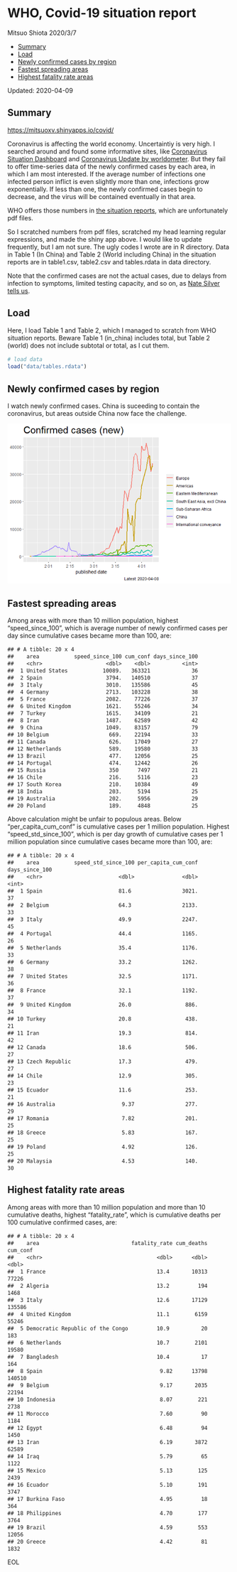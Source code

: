 WHO, Covid-19 situation report
================
Mitsuo Shiota
2020/3/7

  - [Summary](#summary)
  - [Load](#load)
  - [Newly confirmed cases by region](#newly-confirmed-cases-by-region)
  - [Fastest spreading areas](#fastest-spreading-areas)
  - [Highest fatality rate areas](#highest-fatality-rate-areas)

Updated: 2020-04-09

## Summary

<https://mitsuoxv.shinyapps.io/covid/>

Coronavirus is affecting the world economy. Uncertaintiy is very high. I
searched around and found some informative sites, like [Coronavirus
Situation
Dashboard](https://who.maps.arcgis.com/apps/opsdashboard/index.html#/c88e37cfc43b4ed3baf977d77e4a0667)
and [Coronavirus Update by
worldometer](https://www.worldometers.info/coronavirus/). But they fail
to offer time-series data of the newly confirmed cases by each area, in
which I am most interested. If the average number of infections one
infected person inflict is even slightly more than one, infections grow
exponentially. If less than one, the newly confirmed cases begin to
decrease, and the virus will be contained eventually in that area.

WHO offers those numbers in [the situation
reports](https://www.who.int/emergencies/diseases/novel-coronavirus-2019/situation-reports/),
which are unfortunately pdf files.

So I scratched numbers from pdf files, scratched my head learning
regular expressions, and made the shiny app above. I would like to
update frequently, but I am not sure. The ugly codes I wrote are in R
directory. Data in Table 1 (In China) and Table 2 (World including
China) in the situation reports are in table1.csv, table2.csv and
tables.rdata in data directory.

Note that the confirmed cases are not the actual cases, due to delays
from infection to symptoms, limited testing capacity, and so on, as
[Nate Silver tells
us](https://fivethirtyeight.com/features/coronavirus-case-counts-are-meaningless/).

## Load

Here, I load Table 1 and Table 2, which I managed to scratch from WHO
situation reports. Beware Table 1 (in\_china) includes total, but Table
2 (world) does not include subtotal or total, as I cut them.

``` r
# load data
load("data/tables.rdata")
```

## Newly confirmed cases by region

I watch newly confirmed cases. China is suceeding to contain the
coronavirus, but areas outside China now face the challenge.

![](README_files/figure-gfm/chart-1.png)<!-- -->

## Fastest spreading areas

Among areas with more than 10 million population, highest
“speed\_since\_100”, which is average number of newly confirmed cases
per day since cumulative cases became more than 100, are:

    ## # A tibble: 20 x 4
    ##    area           speed_since_100 cum_conf days_since_100
    ##    <chr>                    <dbl>    <dbl>          <int>
    ##  1 United States           10089.   363321             36
    ##  2 Spain                    3794.   140510             37
    ##  3 Italy                    3010.   135586             45
    ##  4 Germany                  2713.   103228             38
    ##  5 France                   2082.    77226             37
    ##  6 United Kingdom           1621.    55246             34
    ##  7 Turkey                   1615.    34109             21
    ##  8 Iran                     1487.    62589             42
    ##  9 China                    1049.    83157             79
    ## 10 Belgium                   669.    22194             33
    ## 11 Canada                    626.    17049             27
    ## 12 Netherlands               589.    19580             33
    ## 13 Brazil                    477.    12056             25
    ## 14 Portugal                  474.    12442             26
    ## 15 Russia                    350      7497             21
    ## 16 Chile                     216.     5116             23
    ## 17 South Korea               210.    10384             49
    ## 18 India                     203.     5194             25
    ## 19 Australia                 202.     5956             29
    ## 20 Poland                    189.     4848             25

Above calculation might be unfair to populous areas. Below
“per\_capita\_cum\_conf” is cumulative cases per 1 million population.
Highest “speed\_std\_since\_100”, which is per day growth of cumulative
cases per 1 million population since cumulative cases became more than
100, are:

    ## # A tibble: 20 x 4
    ##    area           speed_std_since_100 per_capita_cum_conf days_since_100
    ##    <chr>                        <dbl>               <dbl>          <int>
    ##  1 Spain                        81.6                3021.             37
    ##  2 Belgium                      64.3                2133.             33
    ##  3 Italy                        49.9                2247.             45
    ##  4 Portugal                     44.4                1165.             26
    ##  5 Netherlands                  35.4                1176.             33
    ##  6 Germany                      33.2                1262.             38
    ##  7 United States                32.5                1171.             36
    ##  8 France                       32.1                1192.             37
    ##  9 United Kingdom               26.0                 886.             34
    ## 10 Turkey                       20.8                 438.             21
    ## 11 Iran                         19.3                 814.             42
    ## 12 Canada                       18.6                 506.             27
    ## 13 Czech Republic               17.3                 479.             27
    ## 14 Chile                        12.9                 305.             23
    ## 15 Ecuador                      11.6                 253.             21
    ## 16 Australia                     9.37                277.             29
    ## 17 Romania                       7.82                201.             25
    ## 18 Greece                        5.83                167.             25
    ## 19 Poland                        4.92                126.             25
    ## 20 Malaysia                      4.53                140.             30

## Highest fatality rate areas

Among areas with more than 10 million population and more than 10
cumulative deaths, highest “fatality\_rate”, which is cumulative deaths
per 100 cumulative confirmed cases, are:

    ## # A tibble: 20 x 4
    ##    area                             fatality_rate cum_deaths cum_conf
    ##    <chr>                                    <dbl>      <dbl>    <dbl>
    ##  1 France                                   13.4       10313    77226
    ##  2 Algeria                                  13.2         194     1468
    ##  3 Italy                                    12.6       17129   135586
    ##  4 United Kingdom                           11.1        6159    55246
    ##  5 Democratic Republic of the Congo         10.9          20      183
    ##  6 Netherlands                              10.7        2101    19580
    ##  7 Bangladesh                               10.4          17      164
    ##  8 Spain                                     9.82      13798   140510
    ##  9 Belgium                                   9.17       2035    22194
    ## 10 Indonesia                                 8.07        221     2738
    ## 11 Morocco                                   7.60         90     1184
    ## 12 Egypt                                     6.48         94     1450
    ## 13 Iran                                      6.19       3872    62589
    ## 14 Iraq                                      5.79         65     1122
    ## 15 Mexico                                    5.13        125     2439
    ## 16 Ecuador                                   5.10        191     3747
    ## 17 Burkina Faso                              4.95         18      364
    ## 18 Philippines                               4.70        177     3764
    ## 19 Brazil                                    4.59        553    12056
    ## 20 Greece                                    4.42         81     1832

EOL
